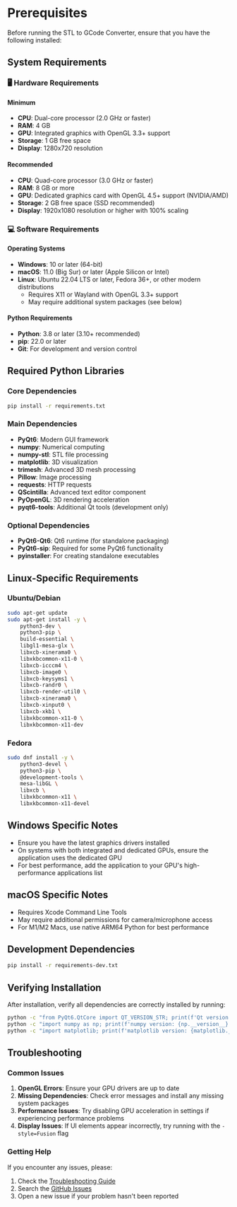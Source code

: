 # Prerequisites

Before running the STL to GCode Converter, ensure that you have the following installed:


## System Requirements


### 🖥️ Hardware Requirements


#### Minimum

- **CPU**: Dual-core processor (2.0 GHz or faster)
- **RAM**: 4 GB
- **GPU**: Integrated graphics with OpenGL 3.3+ support
- **Storage**: 1 GB free space
- **Display**: 1280x720 resolution


#### Recommended

- **CPU**: Quad-core processor (3.0 GHz or faster)
- **RAM**: 8 GB or more
- **GPU**: Dedicated graphics card with OpenGL 4.5+ support (NVIDIA/AMD)
- **Storage**: 2 GB free space (SSD recommended)
- **Display**: 1920x1080 resolution or higher with 100% scaling


### 💻 Software Requirements


#### Operating Systems

- **Windows**: 10 or later (64-bit)
- **macOS**: 11.0 (Big Sur) or later (Apple Silicon or Intel)
- **Linux**: Ubuntu 22.04 LTS or later, Fedora 36+, or other modern distributions
  - Requires X11 or Wayland with OpenGL 3.3+ support
  - May require additional system packages (see below)


#### Python Requirements

- **Python**: 3.8 or later (3.10+ recommended)
- **pip**: 22.0 or later
- **Git**: For development and version control


## Required Python Libraries


### Core Dependencies

```bash
pip install -r requirements.txt
```


### Main Dependencies

- **PyQt6**: Modern GUI framework
- **numpy**: Numerical computing
- **numpy-stl**: STL file processing
- **matplotlib**: 3D visualization
- **trimesh**: Advanced 3D mesh processing
- **Pillow**: Image processing
- **requests**: HTTP requests
- **QScintilla**: Advanced text editor component
- **PyOpenGL**: 3D rendering acceleration
- **pyqt6-tools**: Additional Qt tools (development only)


### Optional Dependencies

- **PyQt6-Qt6**: Qt6 runtime (for standalone packaging)
- **PyQt6-sip**: Required for some PyQt6 functionality
- **pyinstaller**: For creating standalone executables


## Linux-Specific Requirements


### Ubuntu/Debian

```bash
sudo apt-get update
sudo apt-get install -y \
    python3-dev \
    python3-pip \
    build-essential \
    libgl1-mesa-glx \
    libxcb-xinerama0 \
    libxkbcommon-x11-0 \
    libxcb-icccm4 \
    libxcb-image0 \
    libxcb-keysyms1 \
    libxcb-randr0 \
    libxcb-render-util0 \
    libxcb-xinerama0 \
    libxcb-xinput0 \
    libxcb-xkb1 \
    libxkbcommon-x11-0 \
    libxkbcommon-x11-dev
```


### Fedora

```bash
sudo dnf install -y \
    python3-devel \
    python3-pip \
    @development-tools \
    mesa-libGL \
    libxcb \
    libxkbcommon-x11 \
    libxkbcommon-x11-devel
```


## Windows Specific Notes

- Ensure you have the latest graphics drivers installed
- On systems with both integrated and dedicated GPUs, ensure the application uses the dedicated GPU
- For best performance, add the application to your GPU's high-performance applications list


## macOS Specific Notes

- Requires Xcode Command Line Tools
- May require additional permissions for camera/microphone access
- For M1/M2 Macs, use native ARM64 Python for best performance


## Development Dependencies

```bash
pip install -r requirements-dev.txt
```


## Verifying Installation

After installation, verify all dependencies are correctly installed by running:

```bash
python -c "from PyQt6.QtCore import QT_VERSION_STR; print(f'Qt version: {QT_VERSION_STR}')"
python -c "import numpy as np; print(f'numpy version: {np.__version__}')"
python -c "import matplotlib; print(f'matplotlib version: {matplotlib.__version__}')"
```


## Troubleshooting


### Common Issues

1. **OpenGL Errors**: Ensure your GPU drivers are up to date
2. **Missing Dependencies**: Check error messages and install any missing system packages
3. **Performance Issues**: Try disabling GPU acceleration in settings if experiencing performance problems
4. **Display Issues**: If UI elements appear incorrectly, try running with the `-style=Fusion` flag


### Getting Help

If you encounter any issues, please:

1. Check the [Troubleshooting Guide](docs/TROUBLESHOOTING.md)
2. Search the [GitHub Issues](https://github.com/yourusername/STL_to_G-Code/issues)
3. Open a new issue if your problem hasn't been reported

